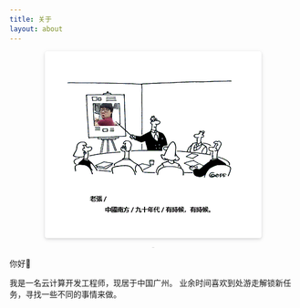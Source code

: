 ```yaml
---
title: 关于
layout: about
---
```


<center style="font-size=6px"> <img style="border-radius: 0.3125em; box-shadow: 0 2px 4px 0 rgba(34,36,38,.12),0 2px 10px 0 rgba(34,36,38,.08);" src="about.gif"/> <br> <div style="color:orange; border-bottom: 1px solid #d9d9d9; display: inline-block; color: #999; padding: 2px;"></div> </center>

你好👋

我是一名云计算开发工程师，现居于中国广州。
业余时间喜欢到处游走解锁新任务，寻找一些不同的事情来做。